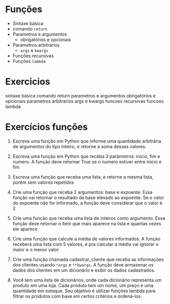 # Funções

- Sintaxe básica
- comando `return`
- Parametros e argumentos
  - obrigatórios e opcionais
- Parametros arbitrarios
  - `args` e `kwargs`
- Funções recursivas
- Funções `lambda`

# Exercicios

sintaxe básica
comando return
parametros e argumentos
obrigatórios e opcionais
parametros arbitrarios
args e kwargs
funcoes recursivas
funcoes lambda

# Exercícios funções

1. Escreva uma função em Python que informe uma quantidade arbitrária de argumentos do tipo inteiro, e retorne a soma desses valores.

2. Escreva uma função em Python que receba 3 parâmetros: inicio, fim e numero. A função deve retornar True se o numero estiver entre inicio e fim

3. Escreva uma função que receba uma lista, e retorne a mesma lista, porém sem valores repetidos

4. Crie uma função que receba 2 argumentos: base e expoente. Essa função vai retornar o
   resultado da base elevado ao expoente. Se o valor do expoente não for informado, a função
   deve considerar que o valor é 2

5. Crie uma função que receba uma lista de inteiros como argumento. Essa função deve retornar o item que mais aparece na lista e quantas vezes ele aparece

6. Crie uma função que calcule a média de valores informados. A função receberá uma lista com 5 valores, e pra calcular a média vai ignorar o maior e o menor valor.

7. Crie uma função chamada cadastrar_cliente que receba as informações dos clientes usando `*args` e `**kwargs`. A função deve armazenar os dados dos clientes em um dicionário e exibir os dados cadastrados.

8. Você tem uma lista de dicionários, onde cada dicionário representa um produto em uma loja. Cada produto tem um nome, um preço e uma quantidade em estoque. Seu objetivo é utilizar funções lambda para filtrar os produtos com base em certos critérios e ordená-los.
